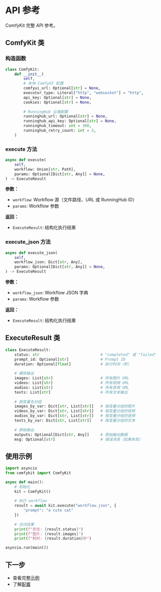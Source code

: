 # API 参考

ComfyKit 完整 API 参考。

## ComfyKit 类

### 构造函数

```python
class ComfyKit:
    def __init__(
        self,
        # 本地 ComfyUI 配置
        comfyui_url: Optional[str] = None,
        executor_type: Literal["http", "websocket"] = "http",
        api_key: Optional[str] = None,
        cookies: Optional[str] = None,
        
        # RunningHub 云端配置
        runninghub_url: Optional[str] = None,
        runninghub_api_key: Optional[str] = None,
        runninghub_timeout: int = 300,
        runninghub_retry_count: int = 3,
    )
```

### execute 方法

```python
async def execute(
    self,
    workflow: Union[str, Path],
    params: Optional[Dict[str, Any]] = None,
) -> ExecuteResult
```

**参数：**
- `workflow`: Workflow 源（文件路径、URL 或 RunningHub ID）
- `params`: Workflow 参数

**返回：**
- `ExecuteResult`: 结构化执行结果

### execute_json 方法

```python
async def execute_json(
    self,
    workflow_json: Dict[str, Any],
    params: Optional[Dict[str, Any]] = None,
) -> ExecuteResult
```

**参数：**
- `workflow_json`: Workflow JSON 字典
- `params`: Workflow 参数

**返回：**
- `ExecuteResult`: 结构化执行结果

## ExecuteResult 类

```python
class ExecuteResult:
    status: str                           # "completed" 或 "failed"
    prompt_id: Optional[str]              # Prompt ID
    duration: Optional[float]             # 执行时间（秒）
    
    # 媒体输出
    images: List[str]                     # 所有图片 URL
    videos: List[str]                     # 所有视频 URL
    audios: List[str]                     # 所有音频 URL
    texts: List[str]                      # 所有文本输出
    
    # 按变量名分组
    images_by_var: Dict[str, List[str]]   # 按变量分组的图片
    videos_by_var: Dict[str, List[str]]   # 按变量分组的视频
    audios_by_var: Dict[str, List[str]]   # 按变量分组的音频
    texts_by_var: Dict[str, List[str]]    # 按变量分组的文本
    
    # 原始输出
    outputs: Optional[Dict[str, Any]]     # 原始输出数据
    msg: Optional[str]                    # 错误消息（如果失败）
```

## 使用示例

```python
import asyncio
from comfykit import ComfyKit

async def main():
    # 初始化
    kit = ComfyKit()
    
    # 执行 workflow
    result = await kit.execute("workflow.json", {
        "prompt": "a cute cat"
    })
    
    # 访问结果
    print(f"状态: {result.status}")
    print(f"图片: {result.images}")
    print(f"耗时: {result.duration}秒")

asyncio.run(main())
```

## 下一步

- 查看完整[示例](examples.md)
- 了解[配置](configuration.md)

